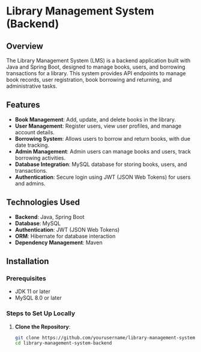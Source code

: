 # Library Management System (Backend)

## Overview
The Library Management System (LMS) is a backend application built with Java and Spring Boot, designed to manage books, users, and borrowing transactions for a library. This system provides API endpoints to manage book records, user registration, book borrowing and returning, and administrative tasks.

## Features
- **Book Management**: Add, update, and delete books in the library.
- **User Management**: Register users, view user profiles, and manage account details.
- **Borrowing System**: Allows users to borrow and return books, with due date tracking.
- **Admin Management**: Admin users can manage books and users, track borrowing activities.
- **Database Integration**: MySQL database for storing books, users, and transactions.
- **Authentication**: Secure login using JWT (JSON Web Tokens) for users and admins.

## Technologies Used
- **Backend**: Java, Spring Boot
- **Database**: MySQL
- **Authentication**: JWT (JSON Web Tokens)
- **ORM**: Hibernate for database interaction
- **Dependency Management**: Maven

## Installation

### Prerequisites
- JDK 11 or later
- MySQL 8.0 or later

### Steps to Set Up Locally
1. **Clone the Repository**:
   ```bash
   git clone https://github.com/yourusername/library-management-system-backend.git
   cd library-management-system-backend
   ```
